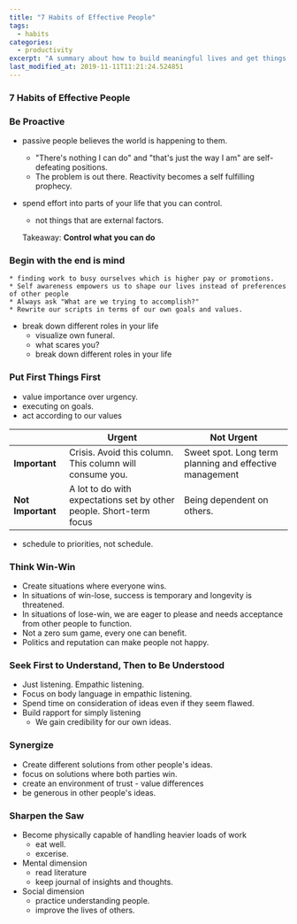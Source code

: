 ```yaml
---
title: "7 Habits of Effective People"
tags:
  - habits
categories:
  - productivity
excerpt: "A summary about how to build meaningful lives and get things done."
last_modified_at: 2019-11-11T11:21:24.524851
---
```


### 7 Habits of Effective People

### Be Proactive
* passive people believes the world is happening to them.

  * "There's nothing I can do" and "that's just the way I am" are self-defeating positions.
  * The problem is out there. Reactivity becomes a self fulfilling prophecy.

* spend effort into parts of your life that you can control.

  * not things that are external factors.

  Takeaway: **Control what you can do**

### Begin with the end is mind
	* finding work to busy ourselves which is higher pay or promotions.
	* Self awareness empowers us to shape our lives instead of preferences of other people
	* Always ask "What are we trying to accomplish?"
	* Rewrite our scripts in terms of our own goals and values.
 * break down different roles in your life
   	* visualize own funeral.
   	* what scares you?
   	* break down different roles in your life

### Put First Things First

* value importance over urgency. 
* executing on goals.
* act according to our values

|                   | **Urgent**                                                   | Not Urgent                                              |
| ----------------- | ------------------------------------------------------------ | ------------------------------------------------------- |
| **Important**     | Crisis. Avoid this column. This column will consume you.     | Sweet spot. Long term planning and effective management |
| **Not Important** | A lot to do with expectations set by other people. Short-term focus | Being dependent on others.                              |



* schedule to priorities, not schedule.

### Think Win-Win
* Create situations where everyone wins.
* In situations of win-lose, success is temporary and longevity is threatened.
* In situations of lose-win, we are eager to please and needs acceptance from other people to function.
* Not a zero sum game, every one can benefit.
* Politics and reputation can make people not happy.

### Seek First to Understand, Then to Be Understood
* Just listening. Empathic listening.
* Focus on body language in empathic listening.
* Spend  time on consideration of ideas even if they seem flawed.
* Build rapport for simply listening 
	 * We gain credibility for our own ideas.

### Synergize
* Create different solutions from other people's ideas.
* focus on solutions where both parties win.
* create an environment of trust - value differences
* be generous in other people's ideas.

### Sharpen the Saw
* Become physically capable of handling heavier loads of work
  * eat well. 
  * excerise. 
* Mental dimension 
  * read literature
  * keep journal of insights and thoughts.
* Social dimension
  * practice understanding people.
  * improve the lives of others.


